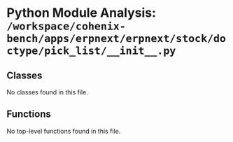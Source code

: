 # Python Module Analysis: `/workspace/cohenix-bench/apps/erpnext/erpnext/stock/doctype/pick_list/__init__.py`

## Classes

No classes found in this file.


## Functions

No top-level functions found in this file.
